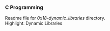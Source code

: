 ### C Programming
Readme file for *0x18-dynamic_libraries* directory.  
Highlight: Dynamic Libraries

